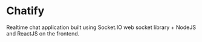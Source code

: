 # Chatify
Realtime chat application built using Socket.IO web socket library + NodeJS and ReactJS on the frontend.
